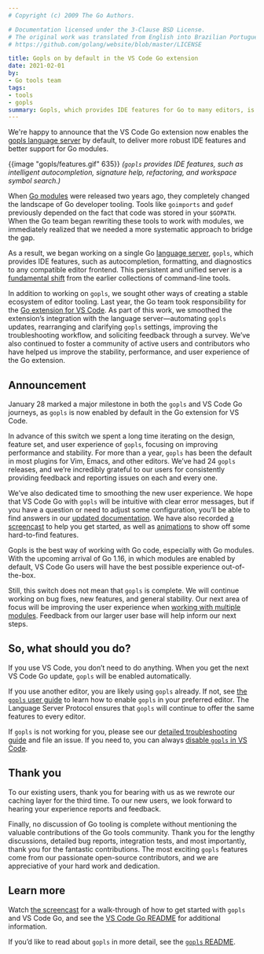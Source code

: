 ```yaml
---
# Copyright (c) 2009 The Go Authors.

# Documentation licensed under the 3-Clause BSD License.
# The original work was translated from English into Brazilian Portuguese.
# https://github.com/golang/website/blob/master/LICENSE

title: Gopls on by default in the VS Code Go extension
date: 2021-02-01
by:
- Go tools team
tags:
- tools
- gopls
summary: Gopls, which provides IDE features for Go to many editors, is now used by default in VS Code Go.
---
```



We're happy to announce that the VS Code Go extension now enables the [gopls
language server](https://github.com/golang/tools/blob/master/gopls/README.md)
by default, to deliver more robust IDE features and better support for Go
modules.

{{image "gopls/features.gif" 635}}
_(`gopls` provides IDE features, such as intelligent autocompletion, signature help, refactoring, and workspace symbol search.)_

When [Go modules](using-go-modules) were
released two years ago, they completely changed the landscape of Go developer
tooling. Tools like `goimports` and `godef` previously depended on the fact
that code was stored in your `$GOPATH`. When the Go team began rewriting these
tools to work with modules, we immediately realized that we needed a more
systematic approach to bridge the gap.

As a result, we began working on a single Go
[language server](https://microsoft.github.io/language-server-protocol/),
`gopls`, which provides IDE features, such as autocompletion, formatting, and
diagnostics to any compatible editor frontend. This persistent and unified
server is a [fundamental
shift](https://www.youtube.com/watch?v=EFJfdWzBHwE&t=1s) from the earlier
collections of command-line tools.

In addition to working on `gopls`, we sought other ways of creating a stable
ecosystem of editor tooling. Last year, the Go team took responsibility for the
[Go extension for VS Code](/blog/vscode-go). As part of this
work, we smoothed the extension’s integration with the language server—automating
`gopls` updates, rearranging and clarifying `gopls` settings, improving the
troubleshooting workflow, and soliciting feedback through a survey. We’ve also
continued to foster a community of active users and contributors who have
helped us improve the stability, performance, and user experience of the Go
extension.

## Announcement

January 28 marked a major milestone in both the `gopls` and VS Code Go
journeys, as `gopls` is now enabled by default in the Go extension for VS Code.

In advance of this switch we spent a long time iterating on the design, feature
set, and user experience of `gopls`, focusing on improving performance and
stability. For more than a year, `gopls` has been the default in most plugins for
Vim, Emacs, and other editors. We’ve had 24 `gopls` releases, and we’re
incredibly grateful to our users for consistently providing feedback and
reporting issues on each and every one.

We’ve also dedicated time to smoothing the new user experience. We hope that VS
Code Go with `gopls` will be intuitive with clear error messages, but if you have
a question or need to adjust some configuration, you’ll be able to find answers
in our [updated documentation](https://github.com/golang/vscode-go/blob/master/README.md).
We have also recorded [a screencast](https://www.youtube.com/watch?v=1MXIGYrMk80)
to help you get started, as well as
[animations](https://github.com/golang/vscode-go/blob/master/docs/features.md)
to show off some hard-to-find features.

Gopls is the best way of working with Go code, especially with Go modules.
With the upcoming arrival of Go 1.16, in which modules are enabled by default,
VS Code Go users will have the best possible experience out-of-the-box.

Still, this switch does not mean that `gopls` is complete. We will continue
working on bug fixes, new features, and general stability. Our next area of
focus will be improving the user experience when [working with multiple
modules](https://github.com/golang/tools/blob/master/gopls/doc/workspace.md).
Feedback from our larger user base will help inform our next steps.

## So, what should you do?

If you use VS Code, you don’t need to do anything.
When you get the next VS Code Go update, `gopls` will be enabled automatically.

If you use another editor, you are likely using `gopls` already. If not, see
[the `gopls` user guide](https://github.com/golang/tools/blob/master/gopls/README.md)
to learn how to enable `gopls` in your preferred editor. The Language Server
Protocol ensures that `gopls` will continue to offer the same features to every
editor.

If `gopls` is not working for you, please see our [detailed troubleshooting
guide](https://github.com/golang/vscode-go/blob/master/docs/troubleshooting.md)
and file an issue. If you need to, you can always [disable `gopls` in VS
Code](https://github.com/golang/vscode-go/blob/master/docs/settings.md#gouselanguageserver).

## Thank you

To our existing users, thank you for bearing with us as we rewrote our caching
layer for the third time. To our new users, we look forward to hearing your
experience reports and feedback.

Finally, no discussion of Go tooling is complete without mentioning the
valuable contributions of the Go tools community. Thank you for the lengthy
discussions, detailed bug reports, integration tests, and most importantly,
thank you for the fantastic contributions. The most exciting `gopls` features
come from our passionate open-source contributors, and we are appreciative of
your hard work and dedication.

## Learn more

Watch [the screencast](https://www.youtube.com/watch?v=1MXIGYrMk80) for a
walk-through of how to get started with `gopls` and VS Code Go, and see the
[VS Code Go README](https://github.com/golang/vscode-go/blob/master/README.md)
for additional information.

If you’d like to read about `gopls` in more detail, see the
[`gopls` README](https://github.com/golang/tools/blob/master/gopls/README.md).
